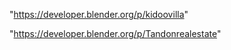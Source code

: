  
"https://developer.blender.org/p/kidoovilla"


"https://developer.blender.org/p/Tandonrealestate"


 
